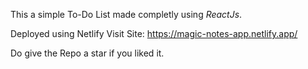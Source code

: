 This a simple <stong>To-Do List</strong> made completly using <i>ReactJs</i>.

Deployed using Netlify
Visit Site: https://magic-notes-app.netlify.app/

Do give the Repo a star if you liked it.
